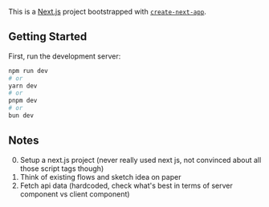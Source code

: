 This is a [Next.js](https://nextjs.org) project bootstrapped with [`create-next-app`](https://nextjs.org/docs/app/api-reference/cli/create-next-app).

## Getting Started

First, run the development server:

```bash
npm run dev
# or
yarn dev
# or
pnpm dev
# or
bun dev
```

## Notes

0. Setup a next.js project (never really used next js, not convinced about all those script tags though)
1. Think of existing flows and sketch idea on paper
2. Fetch api data (hardcoded, check what's best in terms of server component vs client component)
